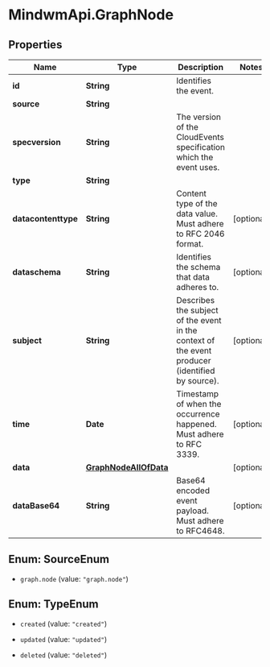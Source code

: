 # MindwmApi.GraphNode

## Properties

Name | Type | Description | Notes
------------ | ------------- | ------------- | -------------
**id** | **String** | Identifies the event. | 
**source** | **String** |  | 
**specversion** | **String** | The version of the CloudEvents specification which the event uses. | 
**type** | **String** |  | 
**datacontenttype** | **String** | Content type of the data value. Must adhere to RFC 2046 format. | [optional] 
**dataschema** | **String** | Identifies the schema that data adheres to. | [optional] 
**subject** | **String** | Describes the subject of the event in the context of the event producer (identified by source). | [optional] 
**time** | **Date** | Timestamp of when the occurrence happened. Must adhere to RFC 3339. | [optional] 
**data** | [**GraphNodeAllOfData**](GraphNodeAllOfData.md) |  | [optional] 
**dataBase64** | **String** | Base64 encoded event payload. Must adhere to RFC4648. | [optional] 



## Enum: SourceEnum


* `graph.node` (value: `"graph.node"`)





## Enum: TypeEnum


* `created` (value: `"created"`)

* `updated` (value: `"updated"`)

* `deleted` (value: `"deleted"`)




